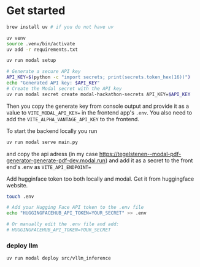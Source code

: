 # Get started
```zsh
brew install uv # if you do not have uv

uv venv
source .venv/bin/activate
uv add -r requirements.txt

uv run modal setup

# Generate a secure API key
API_KEY=$(python -c "import secrets; print(secrets.token_hex(16))")
echo "Generated API key: $API_KEY"
# Create the Modal secret with the API key
uv run modal secret create modal-hackathon-secrets API_KEY=$API_KEY
```

Then you copy the generate key from console output and provide it as a value to `VITE_MODAL_API_KEY=` in the frontend app's `.env`. You also need to add the `VITE_ALPHA_VANTAGE_API_KEY` to the frontend.


To start the backend locally you run

```zsh
uv run modal serve main.py
```

and copy the api adress (in my case https://tegelstenen--modal-pdf-generator-generate-pdf-dev.modal.run) and add it as a secret to the front end's .env as `VITE_API_ENDPOINT=`

Add hugginface token too both locally and modal. Get it from huggingface website.
 
```zsh
touch .env

# Add your Hugging Face API token to the .env file
echo "HUGGINGFACEHUB_API_TOKEN=YOUR_SECRET" >> .env

# Or manually edit the .env file and add:
# HUGGINGFACEHUB_API_TOKEN=YOUR_SECRET
```

### deploy llm
```zsh
uv run modal deploy src/vllm_inference
```